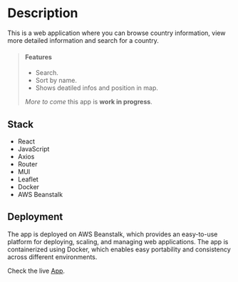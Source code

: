 # Description

This is a web application where you can browse country information, view more detailed information and search for a country.

> #### Features
>
> - Search.
> - Sort by name.
> - Shows deatiled infos and position in map.
>
>  *More to come* this app is **work in progress**.

## Stack

- React
- JavaScript
- Axios
- Router
- MUI
- Leaflet
- Docker
- AWS Beanstalk

## Deployment

The app is deployed on AWS Beanstalk, which provides an easy-to-use platform for deploying, scaling, and managing web applications. The app is containerized using Docker, which enables easy portability and consistency across different environments.


Check the live [App](http://reactapp-env.eba-jshfgvzm.us-east-1.elasticbeanstalk.com/).
